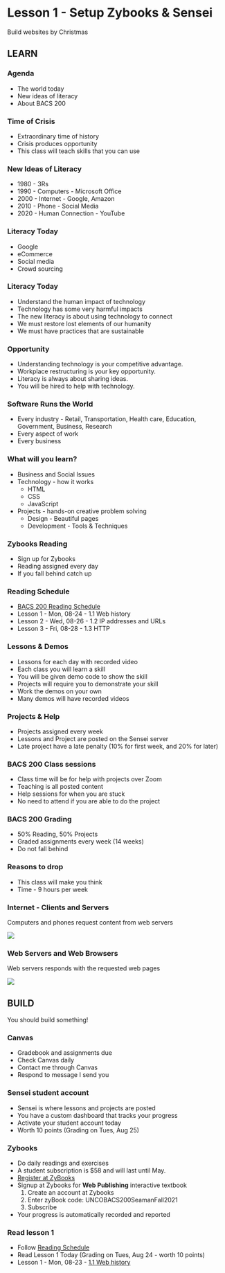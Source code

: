 # Lesson 1 - Setup Zybooks & Sensei

Build websites by Christmas


## LEARN

### Agenda
* The world today
* New ideas of literacy
* About BACS 200


### Time of Crisis
* Extraordinary time of history
* Crisis produces opportunity
* This class will teach skills that you can use


### New Ideas of Literacy
* 1980 - 3Rs
* 1990 - Computers - Microsoft Office
* 2000 - Internet - Google, Amazon
* 2010 - Phone - Social Media
* 2020 - Human Connection - YouTube


### Literacy Today
* Google
* eCommerce
* Social media
* Crowd sourcing


### Literacy Today
* Understand the human impact of technology
* Technology has some very harmful impacts
* The new literacy is about using technology to connect
* We must restore lost elements of our humanity
* We must have practices that are sustainable


### Opportunity
* Understanding technology is your competitive advantage.
* Workplace restructuring is your key opportunity.
* Literacy is always about sharing ideas.
* You will be hired to help with technology.


### Software Runs the World
* Every industry - Retail, Transportation, Health care, Education, Government, Business, Research
* Every aspect of work
* Every business


### What will you learn?
* Business and Social Issues
* Technology - how it works
    * HTML
    * CSS
    * JavaScript
* Projects - hands-on creative problem solving
    * Design - Beautiful pages
    * Development - Tools & Techniques


### Zybooks Reading 
* Sign up for Zybooks 
* Reading assigned every day
* If you fall behind catch up

### Reading Schedule
* [BACS 200 Reading Schedule](/course/bacs200/docs/ZybooksReading)
* Lesson  1 - Mon, 08-24 - 1.1 Web history
* Lesson  2 - Wed, 08-26 - 1.2 IP addresses and URLs
* Lesson  3 - Fri, 08-28 - 1.3 HTTP


### Lessons & Demos
* Lessons for each day with recorded video
* Each class you will learn a skill
* You will be given demo code to show the skill
* Projects will require you to demonstrate your skill
* Work the demos on your own
* Many demos will have recorded videos


### Projects & Help
* Projects assigned every week
* Lessons and Project are posted on the Sensei server
* Late project have a late penalty (10% for first week, and 20% for later)


### BACS 200 Class sessions
* Class time will be for help with projects over Zoom
* Teaching is all posted content
* Help sessions for when you are stuck
* No need to attend if you are able to do the project


### BACS 200 Grading
* 50% Reading, 50% Projects
* Graded assignments every week (14 weeks)
* Do not fall behind


### Reasons to drop
* This class will make you think
* Time - 9 hours per week


### Internet - Clients and Servers
Computers and phones request content from web servers

![](img/Client-Server.png)


### Web Servers and Web Browsers
Web servers responds with the requested web pages

![](img/WebServer.png)



## BUILD

You should build something!


### Canvas 
* Gradebook and assignments due
* Check Canvas daily
* Contact me through Canvas
* Respond to message I send you


### Sensei student account 
* Sensei is where lessons and projects are posted
* You have a custom dashboard that tracks your progress
* Activate your student account today
* Worth 10 points  (Grading on Tues, Aug 25)


### Zybooks
* Do daily readings and exercises
* A student subscription is $58 and will last until May.
* [Register at ZyBooks](http://learn.zybooks.com)
* Signup at Zybooks for **Web Publishing** interactive textbook
    1. Create an account at Zybooks
    2. Enter zyBook code: UNCOBACS200SeamanFall2021
    3. Subscribe
* Your progress is automatically recorded and reported 
    
    
### Read lesson 1
* Follow [Reading Schedule](/course/bacs200/docs/ZybooksReading)
* Read Lesson 1 Today (Grading on Tues, Aug 24 - worth 10 points)
* Lesson  1 - Mon, 08-23 - [1.1 Web history](https://learn.zybooks.com/zybook/UNCOBACS200SeamanFall2021/chapter/1/section/1)

